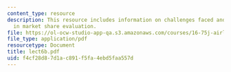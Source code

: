 ```yaml
---
content_type: resource
description: This resource includes information on challenges faced and the tasks
  in market share evaluation.
file: https://ol-ocw-studio-app-qa.s3.amazonaws.com/courses/16-75j-airline-management-spring-2006/f4cf28d87d1ac891f5fa4ebd5faa557d_lect6b.pdf
file_type: application/pdf
resourcetype: Document
title: lect6b.pdf
uid: f4cf28d8-7d1a-c891-f5fa-4ebd5faa557d
---
```

